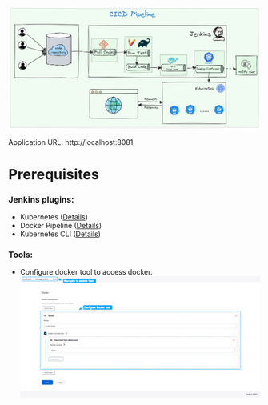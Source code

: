 ![CICD Pipeline.png](about%2FCICD%20Pipeline.png)

Application URL: http://localhost:8081

# Prerequisites

### Jenkins plugins:

- Kubernetes ([Details](https://plugins.jenkins.io/kubernetes/))
- Docker Pipeline ([Details](https://plugins.jenkins.io/docker-workflow/))
- Kubernetes CLI ([Details](https://plugins.jenkins.io/kubernetes-cli/))

### Tools:

- Configure docker tool to access docker.
  ![Docker Tool Configuration.png](about%2FDocker%20Tool%20Configuration.png)